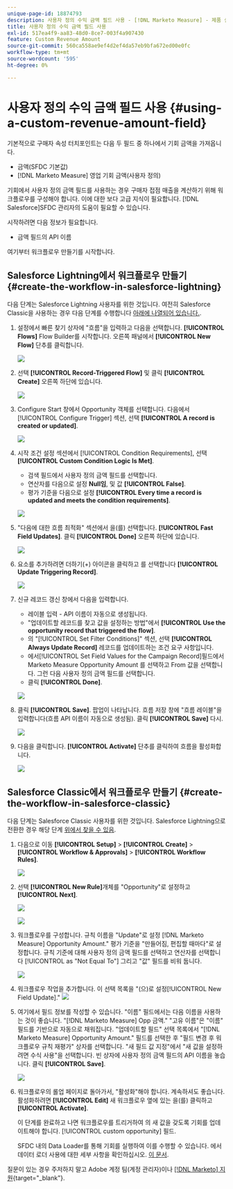 ```yaml
---
unique-page-id: 18874793
description: 사용자 정의 수익 금액 필드 사용 - [!DNL Marketo Measure] - 제품 설명서
title: 사용자 정의 수익 금액 필드 사용
exl-id: 517ea4f9-aa83-48d0-8ce7-003f4a907430
feature: Custom Revenue Amount
source-git-commit: 560ca558ae9ef4d2ef4da57eb9bfa672ed00e0fc
workflow-type: tm+mt
source-wordcount: '595'
ht-degree: 0%

---
```


# 사용자 정의 수익 금액 필드 사용 {#using-a-custom-revenue-amount-field}

기본적으로 구매자 속성 터치포인트는 다음 두 필드 중 하나에서 기회 금액을 가져옵니다.

* 금액(SFDC 기본값)
* [!DNL Marketo Measure] 영업 기회 금액(사용자 정의)

기회에서 사용자 정의 금액 필드를 사용하는 경우 구매자 접점 매출을 계산하기 위해 워크플로우를 구성해야 합니다. 이에 대한 보다 고급 지식이 필요합니다. [!DNL Salesforce]SFDC 관리자의 도움이 필요할 수 있습니다.

시작하려면 다음 정보가 필요합니다.

* 금액 필드의 API 이름

여기부터 워크플로우 만들기를 시작합니다.

## Salesforce Lightning에서 워크플로우 만들기 {#create-the-workflow-in-salesforce-lightning}

다음 단계는 Salesforce Lightning 사용자를 위한 것입니다. 여전히 Salesforce Classic을 사용하는 경우 다음 단계를 수행합니다 [아래에 나열되어 있습니다.](#create-the-workflow-in-salesforce-classic).

1. 설정에서 빠른 찾기 상자에 &quot;흐름&quot;을 입력하고 다음을 선택합니다. **[!UICONTROL Flows]** Flow Builder를 시작합니다. 오른쪽 패널에서 **[!UICONTROL New Flow]** 단추를 클릭합니다.

   ![](assets/using-a-custom-revenue-amount-field-1.png)

1. 선택 **[!UICONTROL Record-Triggered Flow]** 및 클릭 **[!UICONTROL Create]** 오른쪽 하단에 있습니다.

   ![](assets/using-a-custom-revenue-amount-field-2.png)

1. Configure Start 창에서 Opportunity 객체를 선택합니다. 다음에서 [!UICONTROL Configure Trigger] 섹션, 선택 **[!UICONTROL A record is created or updated]**.

   ![](assets/using-a-custom-revenue-amount-field-3.png)

1. 시작 조건 설정 섹션에서 [!UICONTROL Condition Requirements], 선택 **[!UICONTROL Custom Condition Logic Is Met]**.
   * 검색 필드에서 사용자 정의 금액 필드를 선택합니다.
   * 연산자를 다음으로 설정 **Null임**, 및 값 **[!UICONTROL False]**.
   * 평가 기준을 다음으로 설정 **[!UICONTROL Every time a record is updated and meets the condition requirements]**.

   ![](assets/using-a-custom-revenue-amount-field-4.png)

1. &quot;다음에 대한 흐름 최적화&quot; 섹션에서 을(를) 선택합니다. **[!UICONTROL Fast Field Updates]**. 클릭 **[!UICONTROL Done]** 오른쪽 하단에 있습니다.

   ![](assets/using-a-custom-revenue-amount-field-5.png)

1. 요소를 추가하려면 더하기(+) 아이콘을 클릭하고 를 선택합니다 **[!UICONTROL Update Triggering Record]**.

   ![](assets/using-a-custom-revenue-amount-field-6.png)

1. 신규 레코드 갱신 창에서 다음을 입력합니다.

   * 레이블 입력 - API 이름이 자동으로 생성됩니다.
   * &quot;업데이트할 레코드를 찾고 값을 설정하는 방법&quot;에서 **[!UICONTROL Use the opportunity record that triggered the flow]**.
   * 의 &quot;[!UICONTROL Set Filter Conditions]&quot; 섹션, 선택 **[!UICONTROL Always Update Record]** 레코드를 업데이트하는 조건 요구 사항입니다.
   * 에서[!UICONTROL Set Field Values for the Campaign Record]필드에서 Marketo Measure Opportunity Amount 를 선택하고 From 값을 선택합니다. 그런 다음 사용자 정의 금액 필드를 선택합니다.
   * 클릭 **[!UICONTROL Done]**.

   ![](assets/using-a-custom-revenue-amount-field-7.png)

1. 클릭 **[!UICONTROL Save]**. 팝업이 나타납니다. 흐름 저장 창에 &quot;흐름 레이블&quot;을 입력합니다(흐름 API 이름이 자동으로 생성됨). 클릭 **[!UICONTROL Save]** 다시.

   ![](assets/using-a-custom-revenue-amount-field-8.png)

1. 다음을 클릭합니다. **[!UICONTROL Activate]** 단추를 클릭하여 흐름을 활성화합니다.

   ![](assets/using-a-custom-revenue-amount-field-9.png)

## Salesforce Classic에서 워크플로우 만들기 {#create-the-workflow-in-salesforce-classic}

다음 단계는 Salesforce Classic 사용자를 위한 것입니다. Salesforce Lightning으로 전환한 경우 해당 단계 [위에서 찾을 수 있음](#create-the-workflow-in-salesforce-lightning).

1. 다음으로 이동 **[!UICONTROL Setup]** > **[!UICONTROL Create]** > **[!UICONTROL Workflow & Approvals]** > **[!UICONTROL Workflow Rules]**.

   ![](assets/using-a-custom-revenue-amount-field-10.png)

1. 선택 **[!UICONTROL New Rule]**&#x200B;개체를 &quot;Opportunity&quot;로 설정하고 **[!UICONTROL Next]**.

   ![](assets/using-a-custom-revenue-amount-field-11.png)

   ![](assets/using-a-custom-revenue-amount-field-12.png)

1. 워크플로우를 구성합니다. 규칙 이름을 &quot;Update&quot;로 설정 [!DNL Marketo Measure] Opportunity Amount.&quot; 평가 기준을 &quot;만들어짐, 편집할 때마다&quot;로 설정합니다. 규칙 기준에 대해 사용자 정의 금액 필드를 선택하고 연산자를 선택합니다 [!UICONTROL as "Not Equal To"] 그리고 &quot;값&quot; 필드를 비워 둡니다.

   ![](assets/using-a-custom-revenue-amount-field-13.png)

1. 워크플로우 작업을 추가합니다. 이 선택 목록을 &quot;(으)로 설정[!UICONTROL New Field Update].&quot;
   ![](assets/using-a-custom-revenue-amount-field-14.png)

1. 여기에서 필드 정보를 작성할 수 있습니다. &quot;이름&quot; 필드에서는 다음 이름을 사용하는 것이 좋습니다. &quot;[!DNL Marketo Measure] Opp 금액.&quot; &quot;고유 이름&quot;은 &quot;이름&quot; 필드를 기반으로 자동으로 채워집니다. &quot;업데이트할 필드&quot; 선택 목록에서 &quot;[!DNL Marketo Measure] Opportunity Amount.&quot; 필드를 선택한 후 &quot;필드 변경 후 워크플로우 규칙 재평가&quot; 상자를 선택합니다. &quot;새 필드 값 지정&quot;에서 &quot;새 값을 설정하려면 수식 사용&quot;을 선택합니다. 빈 상자에 사용자 정의 금액 필드의 API 이름을 놓습니다. 클릭 **[!UICONTROL Save]**.

   ![](assets/using-a-custom-revenue-amount-field-15.png)

1. 워크플로우의 롤업 페이지로 돌아가서, &quot;활성화&quot;해야 합니다. 계속하셔도 좋습니다. 활성화하려면 **[!UICONTROL Edit]** 새 워크플로우 옆에 있는 을(를) 클릭하고 **[!UICONTROL Activate]**.

   이 단계를 완료하고 나면 워크플로우를 트리거하여 의 새 값을 갖도록 기회를 업데이트해야 합니다. [!UICONTROL custom opportunity] 필드.

   SFDC 내의 Data Loader를 통해 기회를 실행하여 이를 수행할 수 있습니다. 에서 데이터 로더 사용에 대한 세부 사항을 확인하십시오. [이 문서](/help/advanced-marketo-measure-features/custom-revenue-amount/using-data-loader-to-update-marketo-measure-custom-amount-field.md).

질문이 있는 경우 주저하지 말고 Adobe 계정 팀(계정 관리자)이나 [[!DNL Marketo] 지원](https://nation.marketo.com/t5/support/ct-p/Support){target="_blank"}.
